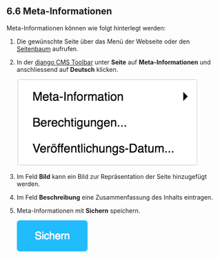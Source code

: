 
<a name="6-6-meta-informationen">6.6 Meta-Informationen</a>
----------
Meta-Informationen können wie folgt hinterlegt werden:

  1. Die gewünschte Seite über das Menü der Webseite oder den [Seitenbaum](../grundlagen.md#1-5-seitenbaum) aufrufen.
  2. In der [django CMS Toolbar](../grundlagen.md#1-1-django-cms-toolbar) unter **Seite** auf **Meta-Informationen** und anschliessend auf **Deutsch** klicken.
      
      ![Meta-Informationen](../../screenshots/Bildschirmfoto_Meta-Informationen.png)

  3. Im Feld **Bild** kann ein Bild zur Repräsentation der Seite hinzugefügt werden.
  4. Im Feld **Beschreibung** eine Zusammenfassung des Inhalts eintragen.
  5. Meta-Informationen mit **Sichern** speichern.
      
      ![Sichern](../../screenshots/Bildschirmfoto_Sichern.png)
